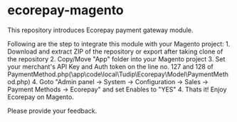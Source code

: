 ecorepay-magento
================

This repository introduces Ecorepay payment gateway module.

Following are the step to integrate this module with your Magento project:
	1. Download and extract ZIP of the repository or export after taking clone of the repository
	2. Copy/Move "App" folder into your Magento project
	3. Set your merchant's API Key and Auth token on the line no. 127 and 128 of PaymentMethod.php(\app\code\local\Tudip\Ecorepay\Model\PaymentMethod.php)
	4. Goto "Admin panel -> System -> Configuration -> Sales -> Payment Methods -> Ecorepay" and set Enables to "YES"
	4. Thats it! Enjoy Ecorepay on Magento.
	
Please provide your feedback.